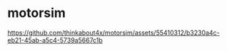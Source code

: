 # motorsim


https://github.com/thinkabout4x/motorsim/assets/55410312/b3230a4c-eb21-45ab-a5c4-5739a5667c1b

